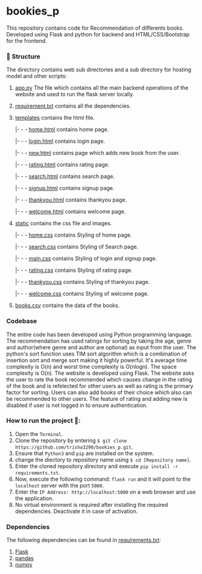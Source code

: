 # bookies_p


This repository contains code for Recommendation of differents books. Developed using Flask and python for backend and HTML/CSS/Bootstrap for the frontend. 


### 📂 Structure

The directory contains web sub directories and a sub directory for hosting model and other scripts:

1. [app.py](https://github.com/trisha3290/bookies_p/blob/main/app.py) The file which contains all the main backend operations of the website and used to run the flask server locally.
   
2. [requirement.txt](https://github.com/trisha3290/bookies_p/blob/main/requirements.txt) contains all the dependencies.

3. [templates](https://github.com/trisha3290/bookies_p/blob/main/templates) contains the html file.

      |- - - [home.html](https://github.com/trisha3290/bookies_p/blob/main/templates/home.html) contains home page.
      
      |- - - [login.html](https://github.com/trisha3290/bookies_p/blob/main/templates/login.html) contains login page.

      |- - - [new.html](https://github.com/trisha3290/bookies_p/blob/main/templates/new.html) contains page which adds new book from the user.

      |- - - [rating.html](https://github.com/trisha3290/bookies_p/blob/main/templates/rating.html) contains rating page.

      |- - - [search.html](https://github.com/trisha3290/bookies_p/blob/main/templates/search.html) contains search page.

      |- - - [signup.html](https://github.com/trisha3290/bookies_p/blob/main/templates/signup.html) contains signup page.

      |- - - [thankyou.html](https://github.com/trisha3290/bookies_p/blob/main/templates/thankyou.html) contains thankyou page.

      |- - - [welcome.html](https://github.com/trisha3290/bookies_p/blob/main/templates/welcome.html) contains welcome page.

5. [static](https://github.com/trisha3290/bookies_p/blob/main/static) contains the css file and images.

      |- - - [home.css](https://github.com/trisha3290/bookies_p/blob/main/static/home.css) contains Styling of home page.
      
      |- - - [search.css](https://github.com/trisha3290/bookies_p/blob/main/static/search.css) contains Styling of Search page.
      
      |- - - [main.css](https://github.com/trisha3290/bookies_p/blob/main/static/main.css) contains Styling of login and signup page.

      |- - - [rating.css](https://github.com/trisha3290/bookies_p/blob/main/static/rating.css) contains Styling of rating page.

      |- - - [thankyou.css](https://github.com/trisha3290/bookies_p/blob/main/static/thankyou.css) contains Styling of thankyou page.

      |- - - [welcome.css](https://github.com/trisha3290/bookies_p/blob/main/static/welcome.css) contains Styling of welcome page.

6. [books.csv](https://github.com/trisha3290/bookies_p/blob/main/books.csv) contains the  data of the books.

### Codebase 

The entire code has been developed using Python programming language. The recommendation has used ratings for sorting by taking the age, genre and author(where genre and author are optional) as input from the user. The python's sort function uses TIM sort algorithm which is a combination of insertion sort and merge sort making it highly powerful. It's average time complexity is O(n) and worst time complexity is O(nlogn). The space complexity is O(n). The website is developed using Flask. The website asks the user to rate the book recommended which causes change in the rating of the book and is refelected for other users as well as rating is the primary factor for sorting. Users can also add books of their choice which also can be recommended to other users. The feature of rating and adding new is disabled if user is not logged in to ensure authentication.

### How to run the project 🚀:

  1. Open the `Terminal`.
  2. Clone the repository by entering `$ git clone https://github.com/trisha3290/bookies_p.git`.
  3. Ensure that `Python3` and `pip` are installed on the system.
  4. change the diectory to repository name using  `$ cd [Repository name]`.
  5. Enter the cloned repository directory and execute `pip install -r requirements.txt`.
  6. Now, execute the following command: `flask run` and it will point to the `localhost` server with the port `5000`.
  7. Enter the `IP Address: http://localhost:5000` on a web browser and use the application.
  8. No virtual environment is required after installing the required dependencies. Deactivate it in case of    activation.
  
### Dependencies 

The following dependencies can be found in [requirements.txt](https://github.com/trisha3290/bookies_p/blob/main/requirements.txt):

  1. [Flask](https://palletsprojects.com/p/flask/)
  2. [pandas](https://pandas.pydata.org/)
  3. [numpy](http://www.numpy.org/)
  
  
